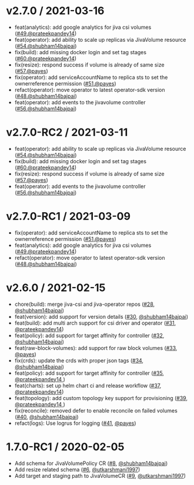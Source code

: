 v2.7.0 / 2021-03-16
========================

 * feat(analytics): add google analytics for jiva csi volumes ([#49](https://github.com//pull/49),[@prateekpandey14](https://github.com/prateekpandey14))
 * feat(operator): add ability to scale up replicas via JivaVolume resource ([#54](https://github.com//pull/54),[@shubham14bajpai](https://github.com/shubham14bajpai))
 * fix(build): add missing docker login and set tag stages ([#60](https://github.com//pull/60),[@prateekpandey14](https://github.com/prateekpandey14))
 * fix(resize): respond success if volume is already of same size ([#57](https://github.com//pull/57),[@payes](https://github.com/payes))
 * fix(operator): add serviceAccountName to replica sts to set the ownerreference permission ([#51](https://github.com//pull/51),[@payes](https://github.com/payes))
 * refact(operator): move operator to latest operator-sdk version ([#48](https://github.com//pull/48),[@shubham14bajpai](https://github.com/shubham14bajpai))
 * feat(operator): add events to the jivavolume controller ([#56](https://github.com//pull/56),[@shubham14bajpai](https://github.com/shubham14bajpai))

v2.7.0-RC2 / 2021-03-11
========================

 * feat(operator): add ability to scale up replicas via JivaVolume resource ([#54](https://github.com//pull/54),[@shubham14bajpai](https://github.com/shubham14bajpai))
 * fix(build): add missing docker login and set tag stages ([#60](https://github.com//pull/60),[@prateekpandey14](https://github.com/prateekpandey14))
 * fix(resize): respond success if volume is already of same size ([#57](https://github.com//pull/57),[@payes](https://github.com/payes))
 * feat(operator): add events to the jivavolume controller ([#56](https://github.com//pull/56),[@shubham14bajpai](https://github.com/shubham14bajpai))

v2.7.0-RC1 / 2021-03-09
========================

 * fix(operator): add serviceAccountName to replica sts to set the ownerreference permission ([#51](https://github.com//pull/51),[@payes](https://github.com/payes))
 * feat(analytics): add google analytics for jiva csi volumes ([#49](https://github.com//pull/49),[@prateekpandey14](https://github.com/prateekpandey14))
 * refact(operator): move operator to latest operator-sdk version ([#48](https://github.com//pull/48),[@shubham14bajpai](https://github.com/shubham14bajpai))

v2.6.0 / 2021-02-15
========================

  *  chore(build): merge jiva-csi and jiva-operator repos ([#28](https://www.github.com/openebs/jiva-operator#28), [@shubham14bajpai](https://github.com/shubham14bajpai))
  *  feat(version): add support for version details ([#30](https://www.github.com/openebs/jiva-operator#30), [@shubham14bajpai](https://github.com/shubham14bajpai))
  *  feat(build): add multi arch support for csi driver and operator ([#31](https://www.github.com/openebs/jiva-operator#28), [@prateekpandey14](https://github.com/prateekpandey14))
  *  feat(policy): add support for target affinity for controller ([#32](https://www.github.com/openebs/jiva-operator#32), [@shubham14bajpai](https://github.com/shubham14bajpai))
  *  feat(raw-block-volumes): add support for raw block volumes ([#33](https://www.github.com/openebs/jiva-operator#33), [@payes](https://github.com/payes))
  *  fix(crds): update the crds with proper json tags ([#34](https://www.github.com/openebs/jiva-operator#34), [@shubham14bajpai](https://github.com/shubham14bajpai))
  *  feat(policy): add support for target affinity for controller ([#35](https://www.github.com/openebs/jiva-operator#35), [@prateekpandey14 ](https://github.com/prateekpandey14))
  *  feat(charts): set up helm chart ci and release workflow ([#37](https://www.github.com/openebs/jiva-operator#37), [@prateekpandey14](https://github.com/prateekpandey14))
  *  feat(topology): add custom topology key support for provisioning ([#39](https://www.github.com/openebs/jiva-operator#39), [@prateekpandey14 ](https://github.com/prateekpandey14))
  *   fix(reconcile): removed defer to enable reconcile on failed volumes ([#40](https://www.github.com/openebs/jiva-operator#40), [@shubham14bajpai](https://github.com/shubham14bajpai))
  *   refact(logs): Use logrus for logging ([#41](https://www.github.com/openebs/jiva-operator#41), [@payes](https://github.com/payes))

1.7.0-RC1 / 2020-02-05
========================

  *  Add schema for JivaVolumePolicy CR ([#8](https://www.github.com/openebs/jiva-operator#8), [@shubham14bajpai](https://github.com/shubham14bajpai))
  *  Add resize related schema ([#6](https://www.github.com/openebs/jiva-operator#6), [@utkarshmani1997](https://github.com/utkarshmani1997))
  *  Add target and staging path to JivaVolumeCR ([#9](https://www.github.com/openebs/jiva-operator#9), [@utkarshmani1997](https://github.com/utkarshmani1997))
